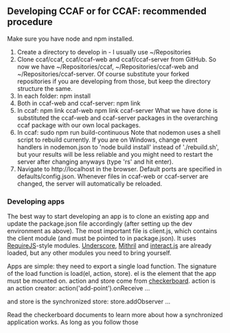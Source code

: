 ## Developing CCAF or for CCAF: recommended procedure

Make sure you have node and npm installed.

1. Create a directory to develop in - I usually use ~/Repositories  
2. Clone ccaf/ccaf, ccaf/ccaf-web and ccaf/ccaf-server from GitHub. So now we have ~/Repositories/ccaf, ~/Repositories/ccaf-web and ~/Repositories/ccaf-server. Of course substitute your forked repositories if you are developing from those, but keep the directory structure the same.  
3. In each folder:
    npm install
4. Both in ccaf-web and ccaf-server:
    npm link
5. In ccaf:
    npm link ccaf-web
    npm link ccaf-server
What we have done is substituted the ccaf-web and ccaf-server packages in the overarching ccaf package with our own local packages.  
6. In ccaf:
    sudo npm run build-continuous
Note that nodemon uses a shell script to rebuild currently. If you are on Windows, change event handlers in nodemon.json to 'node build install' instead of './rebuild.sh', but your results will be less reliable and you might need to restart the server after changing anyways (type 'rs' and hit enter).  
7. Navigate to http://localhost in the browser. Default ports are specified in defaults/config.json. Whenever files in ccaf-web or ccaf-server are changed, the server will automatically be reloaded.

### Developing apps

The best way to start developing an app is to clone an existing app and update the package.json file accordingly (after setting up the dev environment as above). The most important file is client.js, which contains the client module (and must be pointed to in package.json). It uses [RequireJS](http://requirejs.org/)-style modules. [Underscore](http://underscorejs.org/), [Mithril](http://mithril.js.org/) and [interact.js](http://interactjs.io/) are already loaded, but any other modules you need to bring yourself.

Apps are simple: they need to export a single load function. The signature of the load function is load(el, action, store). el is the element that the app must be mounted on. action and store come from [checkerboard](http://github.com/gregoryfabry/checkerboard). action is an action creator:
    action('add-point').onReceive ...

and store is the synchronized store:
    store.addObserver ...

Read the checkerboard documents to learn more about how a synchronized application works. As long as you follow those
